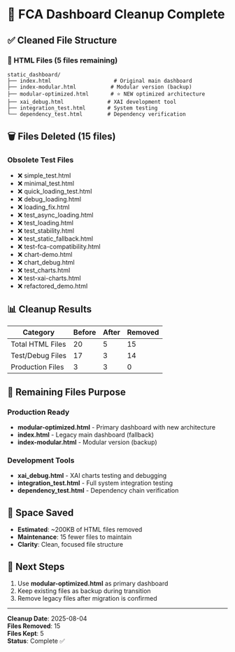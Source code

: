 # 🧹 FCA Dashboard Cleanup Complete

## ✅ Cleaned File Structure

### 📁 HTML Files (5 files remaining)
```
static_dashboard/
├── index.html                    # Original main dashboard
├── index-modular.html           # Modular version (backup)
├── modular-optimized.html       # ⭐ NEW optimized architecture
├── xai_debug.html              # XAI development tool
├── integration_test.html       # System testing
└── dependency_test.html        # Dependency verification
```

## 🗑️ Files Deleted (15 files)

### Obsolete Test Files
- ❌ simple_test.html
- ❌ minimal_test.html  
- ❌ quick_loading_test.html
- ❌ debug_loading.html
- ❌ loading_fix.html
- ❌ test_async_loading.html
- ❌ test_loading.html
- ❌ test_stability.html
- ❌ test_static_fallback.html
- ❌ test-fca-compatibility.html
- ❌ chart-demo.html
- ❌ chart_debug.html
- ❌ test_charts.html
- ❌ test-xai-charts.html
- ❌ refactored_demo.html

## 📊 Cleanup Results

| Category | Before | After | Removed |
|----------|--------|-------|---------|
| Total HTML Files | 20 | 5 | 15 |
| Test/Debug Files | 17 | 3 | 14 |
| Production Files | 3 | 3 | 0 |

## 🎯 Remaining Files Purpose

### Production Ready
- **modular-optimized.html** - Primary dashboard with new architecture
- **index.html** - Legacy main dashboard (fallback)
- **index-modular.html** - Modular version (backup)

### Development Tools
- **xai_debug.html** - XAI charts testing and debugging
- **integration_test.html** - Full system integration testing
- **dependency_test.html** - Dependency chain verification

## 💾 Space Saved
- **Estimated**: ~200KB of HTML files removed
- **Maintenance**: 15 fewer files to maintain
- **Clarity**: Clean, focused file structure

## 🚀 Next Steps
1. Use **modular-optimized.html** as primary dashboard
2. Keep existing files as backup during transition
3. Remove legacy files after migration is confirmed

---
**Cleanup Date**: 2025-08-04  
**Files Removed**: 15  
**Files Kept**: 5  
**Status**: Complete ✅